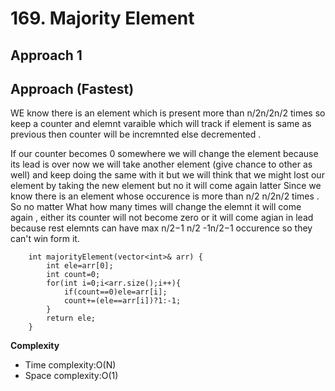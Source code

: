 # 169. Majority Element

## Approach 1

## Approach (Fastest)

WE know there is an element which is present more than n/2n/2n/2 times so keep a counter and elemnt varaible which will track if element is same as previous then counter will be incremnted else decremented .

If our counter becomes 0 somewhere we will change the element because its lead is over now we will take another element (give chance to other as well) and keep doing the same with it but we will think that we might lost our element by taking the new element but no it will come again latter Since we know there is an element whose occurence is more than n/2 n/2n/2 times . So no matter What how many times will change the elemnt it will come again , either its counter will not become zero or it will come agian in lead because rest elemnts can have max n/2−1 n/2 -1n/2−1 occurence so they can't win form it.

```
    int majorityElement(vector<int>& arr) {
        int ele=arr[0];
        int count=0;
        for(int i=0;i<arr.size();i++){
            if(count==0)ele=arr[i];
            count+=(ele==arr[i])?1:-1;
        }
        return ele;
    }
```

**Complexity**

- Time complexity:O(N)
- Space complexity:O(1)
